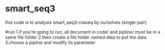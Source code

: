 # smart_seq3
this code is to analysis smart_seq3-rnaseq by ourselves (single-pair)

#run
1.if you're going to run, all document in code/ and pipline/ must be in a same file folder
2.then create a file folder named data to put the data
3.choose a pipline and modify its parameter

